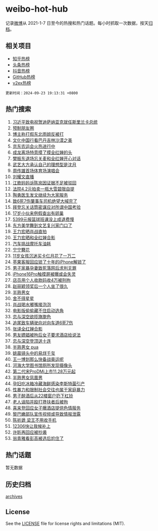 # weibo-hot-hub

记录[微博](https://www.weibo.com)从 2021-1-7 日至今的热搜和热门话题。每小时抓取一次数据，按天[归档](archives)。

## 相关项目

- [知乎热榜](https://github.com/lonnyzhang423/zhihu-hot-hub)
- [头条热榜](https://github.com/lonnyzhang423/toutiao-hot-hub)
- [抖音热榜](https://github.com/lonnyzhang423/douyin-hot-hub)
- [GitHub热榜](https://github.com/lonnyzhang423/github-hot-hub)
- [v2ex热榜](https://github.com/lonnyzhang423/v2ex-hot-hub)


`更新时间：2024-09-23 19:13:31 +0800`

## 热门搜索

1. [习近平致电祝贺迪萨纳亚克就任斯里兰卡总统](https://m.weibo.cn/search?containerid=100103type%3D1%26t%3D10%26q%3D%23%E4%B9%A0%E8%BF%91%E5%B9%B3%E8%87%B4%E7%94%B5%E7%A5%9D%E8%B4%BA%E8%BF%AA%E8%90%A8%E7%BA%B3%E4%BA%9A%E5%85%8B%E5%B0%B1%E4%BB%BB%E6%96%AF%E9%87%8C%E5%85%B0%E5%8D%A1%E6%80%BB%E7%BB%9F%23&stream_entry_id=51&isnewpage=1&extparam=seat%3D1%26cate%3D10103%26stream_entry_id%3D51%26filter_type%3Drealtimehot%26pos%3D0%26dgr%3D0%26q%3D%2523%25E4%25B9%25A0%25E8%25BF%2591%25E5%25B9%25B3%25E8%2587%25B4%25E7%2594%25B5%25E7%25A5%259D%25E8%25B4%25BA%25E8%25BF%25AA%25E8%2590%25A8%25E7%25BA%25B3%25E4%25BA%259A%25E5%2585%258B%25E5%25B0%25B1%25E4%25BB%25BB%25E6%2596%25AF%25E9%2587%258C%25E5%2585%25B0%25E5%258D%25A1%25E6%2580%25BB%25E7%25BB%259F%2523%26c_type%3D51%26display_time%3D1727090010%26pre_seqid%3D17270900106370123491511)
1. [预制朋友圈](https://m.weibo.cn/search?containerid=100103type%3D1%26t%3D10%26q%3D%E9%A2%84%E5%88%B6%E6%9C%8B%E5%8F%8B%E5%9C%88&stream_entry_id=31&isnewpage=1&extparam=seat%3D1%26cate%3D5001%26flag%3D1%26pos%3D0%26dgr%3D0%26realpos%3D1%26q%3D%25E9%25A2%2584%25E5%2588%25B6%25E6%259C%258B%25E5%258F%258B%25E5%259C%2588%26filter_type%3Drealtimehot%26band_rank%3D1%26c_type%3D31%26stream_entry_id%3D31%26lcate%3D5001%26display_time%3D1727090010%26pre_seqid%3D17270900106370123491511)
1. [博主称打假东北雨姐反被打](https://m.weibo.cn/search?containerid=100103type%3D1%26t%3D10%26q%3D%23%E5%8D%9A%E4%B8%BB%E7%A7%B0%E6%89%93%E5%81%87%E4%B8%9C%E5%8C%97%E9%9B%A8%E5%A7%90%E5%8F%8D%E8%A2%AB%E6%89%93%23&stream_entry_id=31&isnewpage=1&extparam=seat%3D1%26cate%3D5001%26flag%3D1%26pos%3D1%26dgr%3D0%26realpos%3D2%26q%3D%2523%25E5%258D%259A%25E4%25B8%25BB%25E7%25A7%25B0%25E6%2589%2593%25E5%2581%2587%25E4%25B8%259C%25E5%258C%2597%25E9%259B%25A8%25E5%25A7%2590%25E5%258F%258D%25E8%25A2%25AB%25E6%2589%2593%2523%26filter_type%3Drealtimehot%26band_rank%3D2%26c_type%3D31%26stream_entry_id%3D31%26lcate%3D5001%26display_time%3D1727090010%26pre_seqid%3D17270900106370123491511)
1. [文化中国行看巴丹吉林沙漠之美](https://m.weibo.cn/search?containerid=100103type%3D1%26t%3D10%26q%3D%23%E6%96%87%E5%8C%96%E4%B8%AD%E5%9B%BD%E8%A1%8C%E7%9C%8B%E5%B7%B4%E4%B8%B9%E5%90%89%E6%9E%97%E6%B2%99%E6%BC%A0%E4%B9%8B%E7%BE%8E%23&stream_entry_id=31&isnewpage=1&extparam=seat%3D1%26cate%3D5001%26flag%3D0%26pos%3D2%26dgr%3D0%26realpos%3D3%26q%3D%2523%25E6%2596%2587%25E5%258C%2596%25E4%25B8%25AD%25E5%259B%25BD%25E8%25A1%258C%25E7%259C%258B%25E5%25B7%25B4%25E4%25B8%25B9%25E5%2590%2589%25E6%259E%2597%25E6%25B2%2599%25E6%25BC%25A0%25E4%25B9%258B%25E7%25BE%258E%2523%26filter_type%3Drealtimehot%26band_rank%3D3%26c_type%3D31%26stream_entry_id%3D31%26lcate%3D5001%26display_time%3D1727090010%26pre_seqid%3D17270900106370123491511)
1. [京东农运会火热进行中](https://m.weibo.cn/search?containerid=100103type%3D1%26t%3D10%26q%3D%23%E4%BA%AC%E4%B8%9C%E5%86%9C%E8%BF%90%E4%BC%9A%E7%81%AB%E7%83%AD%E8%BF%9B%E8%A1%8C%E4%B8%AD%23&stream_entry_id=31&isnewpage=1&extparam=seat%3D1%26cate%3D5001%26pos%3D3%26dgr%3D0%26adid%3D256223%26lcate%3D5001%26q%3D%2523%25E4%25BA%25AC%25E4%25B8%259C%25E5%2586%259C%25E8%25BF%2590%25E4%25BC%259A%25E7%2581%25AB%25E7%2583%25AD%25E8%25BF%259B%25E8%25A1%258C%25E4%25B8%25AD%2523%26topic_ad%3D1%26filter_type%3Drealtimehot%26band_rank%3D4%26c_type%3D31%26stream_entry_id%3D31%26is_ad_pos%3D1%26display_time%3D1727090010%26pre_seqid%3D17270900106370123491511)
1. [成龙离场特意摸了摸全红婵的头](https://m.weibo.cn/search?containerid=100103type%3D1%26t%3D10%26q%3D%23%E6%88%90%E9%BE%99%E7%A6%BB%E5%9C%BA%E7%89%B9%E6%84%8F%E6%91%B8%E4%BA%86%E6%91%B8%E5%85%A8%E7%BA%A2%E5%A9%B5%E7%9A%84%E5%A4%B4%23&stream_entry_id=31&isnewpage=1&extparam=seat%3D1%26cate%3D5001%26flag%3D1%26pos%3D4%26dgr%3D0%26realpos%3D4%26q%3D%2523%25E6%2588%2590%25E9%25BE%2599%25E7%25A6%25BB%25E5%259C%25BA%25E7%2589%25B9%25E6%2584%258F%25E6%2591%25B8%25E4%25BA%2586%25E6%2591%25B8%25E5%2585%25A8%25E7%25BA%25A2%25E5%25A9%25B5%25E7%259A%2584%25E5%25A4%25B4%2523%26filter_type%3Drealtimehot%26band_rank%3D4%26c_type%3D31%26stream_entry_id%3D31%26lcate%3D5001%26display_time%3D1727090010%26pre_seqid%3D17270900106370123491511)
1. [樊振东退场忘关麦和全红婵开心对话](https://m.weibo.cn/search?containerid=100103type%3D1%26t%3D10%26q%3D%23%E6%A8%8A%E6%8C%AF%E4%B8%9C%E9%80%80%E5%9C%BA%E5%BF%98%E5%85%B3%E9%BA%A6%E5%92%8C%E5%85%A8%E7%BA%A2%E5%A9%B5%E5%BC%80%E5%BF%83%E5%AF%B9%E8%AF%9D%23&stream_entry_id=31&isnewpage=1&extparam=seat%3D1%26cate%3D5001%26flag%3D2%26pos%3D5%26dgr%3D0%26realpos%3D5%26q%3D%2523%25E6%25A8%258A%25E6%258C%25AF%25E4%25B8%259C%25E9%2580%2580%25E5%259C%25BA%25E5%25BF%2598%25E5%2585%25B3%25E9%25BA%25A6%25E5%2592%258C%25E5%2585%25A8%25E7%25BA%25A2%25E5%25A9%25B5%25E5%25BC%2580%25E5%25BF%2583%25E5%25AF%25B9%25E8%25AF%259D%2523%26filter_type%3Drealtimehot%26band_rank%3D5%26c_type%3D31%26stream_entry_id%3D31%26lcate%3D5001%26display_time%3D1727090010%26pre_seqid%3D17270900106370123491511)
1. [武艺大方承认自己的理想型是沈月](https://m.weibo.cn/search?containerid=100103type%3D1%26t%3D10%26q%3D%E6%AD%A6%E8%89%BA%E5%A4%A7%E6%96%B9%E6%89%BF%E8%AE%A4%E8%87%AA%E5%B7%B1%E7%9A%84%E7%90%86%E6%83%B3%E5%9E%8B%E6%98%AF%E6%B2%88%E6%9C%88&stream_entry_id=31&isnewpage=1&extparam=seat%3D1%26cate%3D5001%26flag%3D2%26pos%3D6%26dgr%3D0%26realpos%3D6%26q%3D%25E6%25AD%25A6%25E8%2589%25BA%25E5%25A4%25A7%25E6%2596%25B9%25E6%2589%25BF%25E8%25AE%25A4%25E8%2587%25AA%25E5%25B7%25B1%25E7%259A%2584%25E7%2590%2586%25E6%2583%25B3%25E5%259E%258B%25E6%2598%25AF%25E6%25B2%2588%25E6%259C%2588%26filter_type%3Drealtimehot%26band_rank%3D6%26c_type%3D31%26stream_entry_id%3D31%26lcate%3D5001%26display_time%3D1727090010%26pre_seqid%3D17270900106370123491511)
1. [周传雄首场体育场演唱会](https://m.weibo.cn/search?containerid=100103type%3D1%26t%3D10%26q%3D%23%E5%91%A8%E4%BC%A0%E9%9B%84%E9%A6%96%E5%9C%BA%E4%BD%93%E8%82%B2%E5%9C%BA%E6%BC%94%E5%94%B1%E4%BC%9A%23&stream_entry_id=31&isnewpage=1&extparam=seat%3D1%26cate%3D5001%26pos%3D7%26dgr%3D0%26adid%3D256226%26lcate%3D5001%26q%3D%2523%25E5%2591%25A8%25E4%25BC%25A0%25E9%259B%2584%25E9%25A6%2596%25E5%259C%25BA%25E4%25BD%2593%25E8%2582%25B2%25E5%259C%25BA%25E6%25BC%2594%25E5%2594%25B1%25E4%25BC%259A%2523%26filter_type%3Drealtimehot%26band_rank%3D7%26c_type%3D31%26stream_entry_id%3D31%26is_ad_pos%3D1%26display_time%3D1727090010%26pre_seqid%3D17270900106370123491511)
1. [刘耀文直播](https://m.weibo.cn/search?containerid=100103type%3D1%26t%3D10%26q%3D%E5%88%98%E8%80%80%E6%96%87%E7%9B%B4%E6%92%AD&stream_entry_id=31&isnewpage=1&extparam=seat%3D1%26cate%3D5001%26flag%3D1%26pos%3D8%26dgr%3D0%26realpos%3D7%26q%3D%25E5%2588%2598%25E8%2580%2580%25E6%2596%2587%25E7%259B%25B4%25E6%2592%25AD%26filter_type%3Drealtimehot%26band_rank%3D7%26c_type%3D31%26stream_entry_id%3D31%26lcate%3D5001%26display_time%3D1727090010%26pre_seqid%3D17270900106370123491511)
1. [江歌妈妈诉陈岚因证据不足被驳回](https://m.weibo.cn/search?containerid=100103type%3D1%26t%3D10%26q%3D%E6%B1%9F%E6%AD%8C%E5%A6%88%E5%A6%88%E8%AF%89%E9%99%88%E5%B2%9A%E5%9B%A0%E8%AF%81%E6%8D%AE%E4%B8%8D%E8%B6%B3%E8%A2%AB%E9%A9%B3%E5%9B%9E&stream_entry_id=31&isnewpage=1&extparam=seat%3D1%26cate%3D5001%26flag%3D0%26pos%3D9%26dgr%3D0%26realpos%3D8%26q%3D%25E6%25B1%259F%25E6%25AD%258C%25E5%25A6%2588%25E5%25A6%2588%25E8%25AF%2589%25E9%2599%2588%25E5%25B2%259A%25E5%259B%25A0%25E8%25AF%2581%25E6%258D%25AE%25E4%25B8%258D%25E8%25B6%25B3%25E8%25A2%25AB%25E9%25A9%25B3%25E5%259B%259E%26filter_type%3Drealtimehot%26band_rank%3D8%26c_type%3D31%26stream_entry_id%3D31%26lcate%3D5001%26display_time%3D1727090010%26pre_seqid%3D17270900106370123491511)
1. [法院4.2元拍卖一瓶大雪碧限自提](https://m.weibo.cn/search?containerid=100103type%3D1%26t%3D10%26q%3D%23%E6%B3%95%E9%99%A24.2%E5%85%83%E6%8B%8D%E5%8D%96%E4%B8%80%E7%93%B6%E5%A4%A7%E9%9B%AA%E7%A2%A7%E9%99%90%E8%87%AA%E6%8F%90%23&stream_entry_id=31&isnewpage=1&extparam=seat%3D1%26cate%3D5001%26flag%3D0%26pos%3D10%26dgr%3D0%26realpos%3D9%26q%3D%2523%25E6%25B3%2595%25E9%2599%25A24.2%25E5%2585%2583%25E6%258B%258D%25E5%258D%2596%25E4%25B8%2580%25E7%2593%25B6%25E5%25A4%25A7%25E9%259B%25AA%25E7%25A2%25A7%25E9%2599%2590%25E8%2587%25AA%25E6%258F%2590%2523%26filter_type%3Drealtimehot%26band_rank%3D9%26c_type%3D31%26stream_entry_id%3D31%26lcate%3D5001%26display_time%3D1727090010%26pre_seqid%3D17270900106370123491511)
1. [陶勇医生发文继续为大家服务](https://m.weibo.cn/search?containerid=100103type%3D1%26t%3D10%26q%3D%23%E9%99%B6%E5%8B%87%E5%8C%BB%E7%94%9F%E5%8F%91%E6%96%87%E7%BB%A7%E7%BB%AD%E4%B8%BA%E5%A4%A7%E5%AE%B6%E6%9C%8D%E5%8A%A1%23&stream_entry_id=31&isnewpage=1&extparam=seat%3D1%26cate%3D5001%26flag%3D32768%26pos%3D11%26dgr%3D0%26realpos%3D10%26q%3D%2523%25E9%2599%25B6%25E5%258B%2587%25E5%258C%25BB%25E7%2594%259F%25E5%258F%2591%25E6%2596%2587%25E7%25BB%25A7%25E7%25BB%25AD%25E4%25B8%25BA%25E5%25A4%25A7%25E5%25AE%25B6%25E6%259C%258D%25E5%258A%25A1%2523%26filter_type%3Drealtimehot%26band_rank%3D10%26c_type%3D31%26stream_entry_id%3D31%26lcate%3D5001%26display_time%3D1727090010%26pre_seqid%3D17270900106370123491511)
1. [致6死7伤肇事车司机绝望大喊完了](https://m.weibo.cn/search?containerid=100103type%3D1%26t%3D10%26q%3D%23%E8%87%B46%E6%AD%BB7%E4%BC%A4%E8%82%87%E4%BA%8B%E8%BD%A6%E5%8F%B8%E6%9C%BA%E7%BB%9D%E6%9C%9B%E5%A4%A7%E5%96%8A%E5%AE%8C%E4%BA%86%23&stream_entry_id=31&isnewpage=1&extparam=seat%3D1%26cate%3D5001%26flag%3D2%26pos%3D12%26dgr%3D0%26realpos%3D11%26q%3D%2523%25E8%2587%25B46%25E6%25AD%25BB7%25E4%25BC%25A4%25E8%2582%2587%25E4%25BA%258B%25E8%25BD%25A6%25E5%258F%25B8%25E6%259C%25BA%25E7%25BB%259D%25E6%259C%259B%25E5%25A4%25A7%25E5%2596%258A%25E5%25AE%258C%25E4%25BA%2586%2523%26filter_type%3Drealtimehot%26band_rank%3D11%26c_type%3D31%26stream_entry_id%3D31%26lcate%3D5001%26display_time%3D1727090010%26pre_seqid%3D17270900106370123491511)
1. [拜登忘关话筒密谋应对所谓中国考验](https://m.weibo.cn/search?containerid=100103type%3D1%26t%3D10%26q%3D%23%E6%8B%9C%E7%99%BB%E5%BF%98%E5%85%B3%E8%AF%9D%E7%AD%92%E5%AF%86%E8%B0%8B%E5%BA%94%E5%AF%B9%E6%89%80%E8%B0%93%E4%B8%AD%E5%9B%BD%E8%80%83%E9%AA%8C%23&stream_entry_id=31&isnewpage=1&extparam=seat%3D1%26cate%3D5001%26flag%3D1%26pos%3D13%26dgr%3D0%26realpos%3D12%26q%3D%2523%25E6%258B%259C%25E7%2599%25BB%25E5%25BF%2598%25E5%2585%25B3%25E8%25AF%259D%25E7%25AD%2592%25E5%25AF%2586%25E8%25B0%258B%25E5%25BA%2594%25E5%25AF%25B9%25E6%2589%2580%25E8%25B0%2593%25E4%25B8%25AD%25E5%259B%25BD%25E8%2580%2583%25E9%25AA%258C%2523%26filter_type%3Drealtimehot%26band_rank%3D12%26c_type%3D31%26stream_entry_id%3D31%26lcate%3D5001%26display_time%3D1727090010%26pre_seqid%3D17270900106370123491511)
1. [17岁小伙来例假查出有卵巢](https://m.weibo.cn/search?containerid=100103type%3D1%26t%3D10%26q%3D%2317%E5%B2%81%E5%B0%8F%E4%BC%99%E6%9D%A5%E4%BE%8B%E5%81%87%E6%9F%A5%E5%87%BA%E6%9C%89%E5%8D%B5%E5%B7%A2%23&stream_entry_id=31&isnewpage=1&extparam=seat%3D1%26cate%3D5001%26flag%3D0%26pos%3D14%26dgr%3D0%26realpos%3D13%26q%3D%252317%25E5%25B2%2581%25E5%25B0%258F%25E4%25BC%2599%25E6%259D%25A5%25E4%25BE%258B%25E5%2581%2587%25E6%259F%25A5%25E5%2587%25BA%25E6%259C%2589%25E5%258D%25B5%25E5%25B7%25A2%2523%26filter_type%3Drealtimehot%26band_rank%3D13%26c_type%3D31%26stream_entry_id%3D31%26lcate%3D5001%26display_time%3D1727090010%26pre_seqid%3D17270900106370123491511)
1. [5399元报篮球班课没上成退费慢](https://m.weibo.cn/search?containerid=100103type%3D1%26t%3D10%26q%3D%235399%E5%85%83%E6%8A%A5%E7%AF%AE%E7%90%83%E7%8F%AD%E8%AF%BE%E6%B2%A1%E4%B8%8A%E6%88%90%E9%80%80%E8%B4%B9%E6%85%A2%23&stream_entry_id=31&isnewpage=1&extparam=seat%3D1%26cate%3D5001%26flag%3D1%26pos%3D15%26dgr%3D0%26realpos%3D14%26q%3D%25235399%25E5%2585%2583%25E6%258A%25A5%25E7%25AF%25AE%25E7%2590%2583%25E7%258F%25AD%25E8%25AF%25BE%25E6%25B2%25A1%25E4%25B8%258A%25E6%2588%2590%25E9%2580%2580%25E8%25B4%25B9%25E6%2585%25A2%2523%26filter_type%3Drealtimehot%26band_rank%3D14%26c_type%3D31%26stream_entry_id%3D31%26lcate%3D5001%26display_time%3D1727090010%26pre_seqid%3D17270900106370123491511)
1. [东方美学舞到文艺复兴家门口了](https://m.weibo.cn/search?containerid=100103type%3D1%26t%3D10%26q%3D%23%E4%B8%9C%E6%96%B9%E7%BE%8E%E5%AD%A6%E8%88%9E%E5%88%B0%E6%96%87%E8%89%BA%E5%A4%8D%E5%85%B4%E5%AE%B6%E9%97%A8%E5%8F%A3%E4%BA%86%23&stream_entry_id=31&isnewpage=1&extparam=seat%3D1%26cate%3D5001%26flag%3D0%26pos%3D16%26dgr%3D0%26adid%3D256297%26filter_type%3Drealtimehot%26q%3D%2523%25E4%25B8%259C%25E6%2596%25B9%25E7%25BE%258E%25E5%25AD%25A6%25E8%2588%259E%25E5%2588%25B0%25E6%2596%2587%25E8%2589%25BA%25E5%25A4%258D%25E5%2585%25B4%25E5%25AE%25B6%25E9%2597%25A8%25E5%258F%25A3%25E4%25BA%2586%2523%26realpos%3D15%26band_rank%3D15%26c_type%3D31%26stream_entry_id%3D31%26lcate%3D5001%26display_time%3D1727090010%26pre_seqid%3D17270900106370123491511)
1. [王力宏晒肖战直拍](https://m.weibo.cn/search?containerid=100103type%3D1%26t%3D10%26q%3D%E7%8E%8B%E5%8A%9B%E5%AE%8F%E6%99%92%E8%82%96%E6%88%98%E7%9B%B4%E6%8B%8D&stream_entry_id=31&isnewpage=1&extparam=seat%3D1%26cate%3D5001%26flag%3D0%26pos%3D17%26dgr%3D0%26realpos%3D16%26q%3D%25E7%258E%258B%25E5%258A%259B%25E5%25AE%258F%25E6%2599%2592%25E8%2582%2596%25E6%2588%2598%25E7%259B%25B4%25E6%258B%258D%26filter_type%3Drealtimehot%26band_rank%3D16%26c_type%3D31%26stream_entry_id%3D31%26lcate%3D5001%26display_time%3D1727090010%26pre_seqid%3D17270900106370123491511)
1. [王力宏晒和全红婵合影](https://m.weibo.cn/search?containerid=100103type%3D1%26t%3D10%26q%3D%23%E7%8E%8B%E5%8A%9B%E5%AE%8F%E6%99%92%E5%92%8C%E5%85%A8%E7%BA%A2%E5%A9%B5%E5%90%88%E5%BD%B1%23&stream_entry_id=31&isnewpage=1&extparam=seat%3D1%26cate%3D5001%26flag%3D0%26pos%3D18%26dgr%3D0%26realpos%3D17%26q%3D%2523%25E7%258E%258B%25E5%258A%259B%25E5%25AE%258F%25E6%2599%2592%25E5%2592%258C%25E5%2585%25A8%25E7%25BA%25A2%25E5%25A9%25B5%25E5%2590%2588%25E5%25BD%25B1%2523%26filter_type%3Drealtimehot%26band_rank%3D17%26c_type%3D31%26stream_entry_id%3D31%26lcate%3D5001%26display_time%3D1727090010%26pre_seqid%3D17270900106370123491511)
1. [汽车挑战摩托车油耗](https://m.weibo.cn/search?containerid=100103type%3D1%26t%3D10%26q%3D%23%E6%B1%BD%E8%BD%A6%E6%8C%91%E6%88%98%E6%91%A9%E6%89%98%E8%BD%A6%E6%B2%B9%E8%80%97%23&stream_entry_id=31&isnewpage=1&extparam=seat%3D1%26cate%3D5001%26flag%3D0%26pos%3D19%26dgr%3D0%26adid%3D256346%26filter_type%3Drealtimehot%26q%3D%2523%25E6%25B1%25BD%25E8%25BD%25A6%25E6%258C%2591%25E6%2588%2598%25E6%2591%25A9%25E6%2589%2598%25E8%25BD%25A6%25E6%25B2%25B9%25E8%2580%2597%2523%26realpos%3D18%26band_rank%3D18%26c_type%3D31%26stream_entry_id%3D31%26lcate%3D5001%26display_time%3D1727090010%26pre_seqid%3D17270900106370123491511)
1. [宁宁簪花](https://m.weibo.cn/search?containerid=100103type%3D1%26t%3D10%26q%3D%E5%AE%81%E5%AE%81%E7%B0%AA%E8%8A%B1&stream_entry_id=31&isnewpage=1&extparam=seat%3D1%26cate%3D5001%26flag%3D0%26pos%3D20%26dgr%3D0%26realpos%3D19%26q%3D%25E5%25AE%2581%25E5%25AE%2581%25E7%25B0%25AA%25E8%258A%25B1%26filter_type%3Drealtimehot%26band_rank%3D19%26c_type%3D31%26stream_entry_id%3D31%26lcate%3D5001%26display_time%3D1727090010%26pre_seqid%3D17270900106370123491511)
1. [11岁女孩沉迷买卡仨月花了一万二](https://m.weibo.cn/search?containerid=100103type%3D1%26t%3D10%26q%3D%2311%E5%B2%81%E5%A5%B3%E5%AD%A9%E6%B2%89%E8%BF%B7%E4%B9%B0%E5%8D%A1%E4%BB%A8%E6%9C%88%E8%8A%B1%E4%BA%86%E4%B8%80%E4%B8%87%E4%BA%8C%23&stream_entry_id=31&isnewpage=1&extparam=seat%3D1%26cate%3D5001%26flag%3D1%26pos%3D21%26dgr%3D0%26realpos%3D20%26q%3D%252311%25E5%25B2%2581%25E5%25A5%25B3%25E5%25AD%25A9%25E6%25B2%2589%25E8%25BF%25B7%25E4%25B9%25B0%25E5%258D%25A1%25E4%25BB%25A8%25E6%259C%2588%25E8%258A%25B1%25E4%25BA%2586%25E4%25B8%2580%25E4%25B8%2587%25E4%25BA%258C%2523%26filter_type%3Drealtimehot%26band_rank%3D20%26c_type%3D31%26stream_entry_id%3D31%26lcate%3D5001%26display_time%3D1727090010%26pre_seqid%3D17270900106370123491511)
1. [苹果客服回应锁了十年的iPhone解锁了](https://m.weibo.cn/search?containerid=100103type%3D1%26t%3D10%26q%3D%23%E8%8B%B9%E6%9E%9C%E5%AE%A2%E6%9C%8D%E5%9B%9E%E5%BA%94%E9%94%81%E4%BA%86%E5%8D%81%E5%B9%B4%E7%9A%84iPhone%E8%A7%A3%E9%94%81%E4%BA%86%23&stream_entry_id=31&isnewpage=1&extparam=seat%3D1%26cate%3D5001%26flag%3D0%26pos%3D22%26dgr%3D0%26realpos%3D21%26q%3D%2523%25E8%258B%25B9%25E6%259E%259C%25E5%25AE%25A2%25E6%259C%258D%25E5%259B%259E%25E5%25BA%2594%25E9%2594%2581%25E4%25BA%2586%25E5%258D%2581%25E5%25B9%25B4%25E7%259A%2584iPhone%25E8%25A7%25A3%25E9%2594%2581%25E4%25BA%2586%2523%26filter_type%3Drealtimehot%26band_rank%3D21%26c_type%3D31%26stream_entry_id%3D31%26lcate%3D5001%26display_time%3D1727090010%26pre_seqid%3D17270900106370123491511)
1. [男子家暴孕妻致死落网后求判无罪](https://m.weibo.cn/search?containerid=100103type%3D1%26t%3D10%26q%3D%23%E7%94%B7%E5%AD%90%E5%AE%B6%E6%9A%B4%E5%AD%95%E5%A6%BB%E8%87%B4%E6%AD%BB%E8%90%BD%E7%BD%91%E5%90%8E%E6%B1%82%E5%88%A4%E6%97%A0%E7%BD%AA%23&stream_entry_id=31&isnewpage=1&extparam=seat%3D1%26cate%3D5001%26flag%3D0%26pos%3D23%26dgr%3D0%26realpos%3D22%26q%3D%2523%25E7%2594%25B7%25E5%25AD%2590%25E5%25AE%25B6%25E6%259A%25B4%25E5%25AD%2595%25E5%25A6%25BB%25E8%2587%25B4%25E6%25AD%25BB%25E8%2590%25BD%25E7%25BD%2591%25E5%2590%258E%25E6%25B1%2582%25E5%2588%25A4%25E6%2597%25A0%25E7%25BD%25AA%2523%26filter_type%3Drealtimehot%26band_rank%3D22%26c_type%3D31%26stream_entry_id%3D31%26lcate%3D5001%26display_time%3D1727090010%26pre_seqid%3D17270900106370123491511)
1. [iPhone16Pro触摸屏被曝或会失灵](https://m.weibo.cn/search?containerid=100103type%3D1%26t%3D10%26q%3D%23iPhone16Pro%E8%A7%A6%E6%91%B8%E5%B1%8F%E8%A2%AB%E6%9B%9D%E6%88%96%E4%BC%9A%E5%A4%B1%E7%81%B5%23&stream_entry_id=31&isnewpage=1&extparam=seat%3D1%26cate%3D5001%26flag%3D0%26pos%3D24%26dgr%3D0%26realpos%3D23%26q%3D%2523iPhone16Pro%25E8%25A7%25A6%25E6%2591%25B8%25E5%25B1%258F%25E8%25A2%25AB%25E6%259B%259D%25E6%2588%2596%25E4%25BC%259A%25E5%25A4%25B1%25E7%2581%25B5%2523%26filter_type%3Drealtimehot%26band_rank%3D23%26c_type%3D31%26stream_entry_id%3D31%26lcate%3D5001%26display_time%3D1727090010%26pre_seqid%3D17270900106370123491511)
1. [店员用个人收款码收4万被刑拘](https://m.weibo.cn/search?containerid=100103type%3D1%26t%3D10%26q%3D%23%E5%BA%97%E5%91%98%E7%94%A8%E4%B8%AA%E4%BA%BA%E6%94%B6%E6%AC%BE%E7%A0%81%E6%94%B64%E4%B8%87%E8%A2%AB%E5%88%91%E6%8B%98%23&stream_entry_id=31&isnewpage=1&extparam=seat%3D1%26cate%3D5001%26flag%3D0%26pos%3D25%26dgr%3D0%26realpos%3D24%26q%3D%2523%25E5%25BA%2597%25E5%2591%2598%25E7%2594%25A8%25E4%25B8%25AA%25E4%25BA%25BA%25E6%2594%25B6%25E6%25AC%25BE%25E7%25A0%2581%25E6%2594%25B64%25E4%25B8%2587%25E8%25A2%25AB%25E5%2588%2591%25E6%258B%2598%2523%26filter_type%3Drealtimehot%26band_rank%3D24%26c_type%3D31%26stream_entry_id%3D31%26lcate%3D5001%26display_time%3D1727090010%26pre_seqid%3D17270900106370123491511)
1. [赵丽颖领奖后一个人坐了很久](https://m.weibo.cn/search?containerid=100103type%3D1%26t%3D10%26q%3D%23%E8%B5%B5%E4%B8%BD%E9%A2%96%E9%A2%86%E5%A5%96%E5%90%8E%E4%B8%80%E4%B8%AA%E4%BA%BA%E5%9D%90%E4%BA%86%E5%BE%88%E4%B9%85%23&stream_entry_id=31&isnewpage=1&extparam=seat%3D1%26cate%3D5001%26flag%3D0%26pos%3D26%26dgr%3D0%26realpos%3D25%26q%3D%2523%25E8%25B5%25B5%25E4%25B8%25BD%25E9%25A2%2596%25E9%25A2%2586%25E5%25A5%2596%25E5%2590%258E%25E4%25B8%2580%25E4%25B8%25AA%25E4%25BA%25BA%25E5%259D%2590%25E4%25BA%2586%25E5%25BE%2588%25E4%25B9%2585%2523%26filter_type%3Drealtimehot%26band_rank%3D25%26c_type%3D31%26stream_entry_id%3D31%26lcate%3D5001%26display_time%3D1727090010%26pre_seqid%3D17270900106370123491511)
1. [半熟男女](https://m.weibo.cn/search?containerid=100103type%3D1%26t%3D10%26q%3D%E5%8D%8A%E7%86%9F%E7%94%B7%E5%A5%B3&stream_entry_id=31&isnewpage=1&extparam=seat%3D1%26cate%3D5001%26flag%3D1%26pos%3D27%26dgr%3D0%26realpos%3D26%26q%3D%25E5%258D%258A%25E7%2586%259F%25E7%2594%25B7%25E5%25A5%25B3%26filter_type%3Drealtimehot%26band_rank%3D26%26c_type%3D31%26stream_entry_id%3D31%26lcate%3D5001%26display_time%3D1727090010%26pre_seqid%3D17270900106370123491511)
1. [舍不得星星](https://m.weibo.cn/search?containerid=100103type%3D1%26t%3D10%26q%3D%E8%88%8D%E4%B8%8D%E5%BE%97%E6%98%9F%E6%98%9F&stream_entry_id=31&isnewpage=1&extparam=seat%3D1%26cate%3D5001%26flag%3D1%26pos%3D28%26dgr%3D0%26realpos%3D27%26q%3D%25E8%2588%258D%25E4%25B8%258D%25E5%25BE%2597%25E6%2598%259F%25E6%2598%259F%26filter_type%3Drealtimehot%26band_rank%3D27%26c_type%3D31%26stream_entry_id%3D31%26lcate%3D5001%26display_time%3D1727090010%26pre_seqid%3D17270900106370123491511)
1. [肖战喝水嘟嘴接泡泡](https://m.weibo.cn/search?containerid=100103type%3D1%26t%3D10%26q%3D%23%E8%82%96%E6%88%98%E5%96%9D%E6%B0%B4%E5%98%9F%E5%98%B4%E6%8E%A5%E6%B3%A1%E6%B3%A1%23&stream_entry_id=31&isnewpage=1&extparam=seat%3D1%26cate%3D5001%26flag%3D1%26pos%3D29%26dgr%3D0%26realpos%3D28%26q%3D%2523%25E8%2582%2596%25E6%2588%2598%25E5%2596%259D%25E6%25B0%25B4%25E5%2598%259F%25E5%2598%25B4%25E6%258E%25A5%25E6%25B3%25A1%25E6%25B3%25A1%2523%26filter_type%3Drealtimehot%26band_rank%3D28%26c_type%3D31%26stream_entry_id%3D31%26lcate%3D5001%26display_time%3D1727090010%26pre_seqid%3D17270900106370123491511)
1. [电影版偷偷藏不住启动选角](https://m.weibo.cn/search?containerid=100103type%3D1%26t%3D10%26q%3D%E7%94%B5%E5%BD%B1%E7%89%88%E5%81%B7%E5%81%B7%E8%97%8F%E4%B8%8D%E4%BD%8F%E5%90%AF%E5%8A%A8%E9%80%89%E8%A7%92&stream_entry_id=31&isnewpage=1&extparam=seat%3D1%26cate%3D5001%26flag%3D1%26pos%3D30%26dgr%3D0%26realpos%3D29%26q%3D%25E7%2594%25B5%25E5%25BD%25B1%25E7%2589%2588%25E5%2581%25B7%25E5%2581%25B7%25E8%2597%258F%25E4%25B8%258D%25E4%25BD%258F%25E5%2590%25AF%25E5%258A%25A8%25E9%2580%2589%25E8%25A7%2592%26filter_type%3Drealtimehot%26band_rank%3D29%26c_type%3D31%26stream_entry_id%3D31%26lcate%3D5001%26display_time%3D1727090010%26pre_seqid%3D17270900106370123491511)
1. [恋与深空欲揽旖旎色](https://m.weibo.cn/search?containerid=100103type%3D1%26t%3D10%26q%3D%23%E6%81%8B%E4%B8%8E%E6%B7%B1%E7%A9%BA%E6%AC%B2%E6%8F%BD%E6%97%96%E6%97%8E%E8%89%B2%23&stream_entry_id=31&isnewpage=1&extparam=seat%3D1%26cate%3D5001%26flag%3D1%26pos%3D31%26dgr%3D0%26realpos%3D30%26q%3D%2523%25E6%2581%258B%25E4%25B8%258E%25E6%25B7%25B1%25E7%25A9%25BA%25E6%25AC%25B2%25E6%258F%25BD%25E6%2597%2596%25E6%2597%258E%25E8%2589%25B2%2523%26filter_type%3Drealtimehot%26band_rank%3D30%26c_type%3D31%26stream_entry_id%3D31%26lcate%3D5001%26display_time%3D1727090010%26pre_seqid%3D17270900106370123491511)
1. [追尾致车辆驶向对向车道6死7伤](https://m.weibo.cn/search?containerid=100103type%3D1%26t%3D10%26q%3D%23%E8%BF%BD%E5%B0%BE%E8%87%B4%E8%BD%A6%E8%BE%86%E9%A9%B6%E5%90%91%E5%AF%B9%E5%90%91%E8%BD%A6%E9%81%936%E6%AD%BB7%E4%BC%A4%23&stream_entry_id=31&isnewpage=1&extparam=seat%3D1%26cate%3D5001%26flag%3D0%26pos%3D32%26dgr%3D0%26realpos%3D31%26q%3D%2523%25E8%25BF%25BD%25E5%25B0%25BE%25E8%2587%25B4%25E8%25BD%25A6%25E8%25BE%2586%25E9%25A9%25B6%25E5%2590%2591%25E5%25AF%25B9%25E5%2590%2591%25E8%25BD%25A6%25E9%2581%25936%25E6%25AD%25BB7%25E4%25BC%25A4%2523%26filter_type%3Drealtimehot%26band_rank%3D31%26c_type%3D31%26stream_entry_id%3D31%26lcate%3D5001%26display_time%3D1727090010%26pre_seqid%3D17270900106370123491511)
1. [张译全红婵合影](https://m.weibo.cn/search?containerid=100103type%3D1%26t%3D10%26q%3D%23%E5%BC%A0%E8%AF%91%E5%85%A8%E7%BA%A2%E5%A9%B5%E5%90%88%E5%BD%B1%23&stream_entry_id=31&isnewpage=1&extparam=seat%3D1%26cate%3D5001%26flag%3D1%26pos%3D33%26dgr%3D0%26realpos%3D32%26q%3D%2523%25E5%25BC%25A0%25E8%25AF%2591%25E5%2585%25A8%25E7%25BA%25A2%25E5%25A9%25B5%25E5%2590%2588%25E5%25BD%25B1%2523%26filter_type%3Drealtimehot%26band_rank%3D32%26c_type%3D31%26stream_entry_id%3D31%26lcate%3D5001%26display_time%3D1727090010%26pre_seqid%3D17270900106370123491511)
1. [男友嫖娼被拘后女子要求酒店给说法](https://m.weibo.cn/search?containerid=100103type%3D1%26t%3D10%26q%3D%23%E7%94%B7%E5%8F%8B%E5%AB%96%E5%A8%BC%E8%A2%AB%E6%8B%98%E5%90%8E%E5%A5%B3%E5%AD%90%E8%A6%81%E6%B1%82%E9%85%92%E5%BA%97%E7%BB%99%E8%AF%B4%E6%B3%95%23&stream_entry_id=31&isnewpage=1&extparam=seat%3D1%26cate%3D5001%26flag%3D0%26pos%3D34%26dgr%3D0%26realpos%3D33%26q%3D%2523%25E7%2594%25B7%25E5%258F%258B%25E5%25AB%2596%25E5%25A8%25BC%25E8%25A2%25AB%25E6%258B%2598%25E5%2590%258E%25E5%25A5%25B3%25E5%25AD%2590%25E8%25A6%2581%25E6%25B1%2582%25E9%2585%2592%25E5%25BA%2597%25E7%25BB%2599%25E8%25AF%25B4%25E6%25B3%2595%2523%26filter_type%3Drealtimehot%26band_rank%3D33%26c_type%3D31%26stream_entry_id%3D31%26lcate%3D5001%26display_time%3D1727090010%26pre_seqid%3D17270900106370123491511)
1. [恋与深空登顶送十连](https://m.weibo.cn/search?containerid=100103type%3D1%26t%3D10%26q%3D%23%E6%81%8B%E4%B8%8E%E6%B7%B1%E7%A9%BA%E7%99%BB%E9%A1%B6%E9%80%81%E5%8D%81%E8%BF%9E%23&stream_entry_id=31&isnewpage=1&extparam=seat%3D1%26cate%3D5001%26flag%3D1%26pos%3D35%26dgr%3D0%26realpos%3D34%26q%3D%2523%25E6%2581%258B%25E4%25B8%258E%25E6%25B7%25B1%25E7%25A9%25BA%25E7%2599%25BB%25E9%25A1%25B6%25E9%2580%2581%25E5%258D%2581%25E8%25BF%259E%2523%26filter_type%3Drealtimehot%26band_rank%3D34%26c_type%3D31%26stream_entry_id%3D31%26lcate%3D5001%26display_time%3D1727090010%26pre_seqid%3D17270900106370123491511)
1. [半熟男女 pua](https://m.weibo.cn/search?containerid=100103type%3D1%26t%3D10%26q%3D%E5%8D%8A%E7%86%9F%E7%94%B7%E5%A5%B3+pua&stream_entry_id=31&isnewpage=1&extparam=seat%3D1%26cate%3D5001%26flag%3D1%26pos%3D36%26dgr%3D0%26realpos%3D35%26q%3D%25E5%258D%258A%25E7%2586%259F%25E7%2594%25B7%25E5%25A5%25B3%2520pua%26filter_type%3Drealtimehot%26band_rank%3D35%26c_type%3D31%26stream_entry_id%3D31%26lcate%3D5001%26display_time%3D1727090010%26pre_seqid%3D17270900106370123491511)
1. [姚晨镜头中的易烊千玺](https://m.weibo.cn/search?containerid=100103type%3D1%26t%3D10%26q%3D%23%E5%A7%9A%E6%99%A8%E9%95%9C%E5%A4%B4%E4%B8%AD%E7%9A%84%E6%98%93%E7%83%8A%E5%8D%83%E7%8E%BA%23&stream_entry_id=31&isnewpage=1&extparam=seat%3D1%26cate%3D5001%26flag%3D0%26pos%3D37%26dgr%3D0%26realpos%3D36%26q%3D%2523%25E5%25A7%259A%25E6%2599%25A8%25E9%2595%259C%25E5%25A4%25B4%25E4%25B8%25AD%25E7%259A%2584%25E6%2598%2593%25E7%2583%258A%25E5%258D%2583%25E7%258E%25BA%2523%26filter_type%3Drealtimehot%26band_rank%3D36%26c_type%3D31%26stream_entry_id%3D31%26lcate%3D5001%26display_time%3D1727090010%26pre_seqid%3D17270900106370123491511)
1. [王一博划那么快备战奥运呢](https://m.weibo.cn/search?containerid=100103type%3D1%26t%3D10%26q%3D%E7%8E%8B%E4%B8%80%E5%8D%9A%E5%88%92%E9%82%A3%E4%B9%88%E5%BF%AB%E5%A4%87%E6%88%98%E5%A5%A5%E8%BF%90%E5%91%A2&stream_entry_id=31&isnewpage=1&extparam=seat%3D1%26cate%3D5001%26flag%3D1%26pos%3D38%26dgr%3D0%26realpos%3D37%26q%3D%25E7%258E%258B%25E4%25B8%2580%25E5%258D%259A%25E5%2588%2592%25E9%2582%25A3%25E4%25B9%2588%25E5%25BF%25AB%25E5%25A4%2587%25E6%2588%2598%25E5%25A5%25A5%25E8%25BF%2590%25E5%2591%25A2%26filter_type%3Drealtimehot%26band_rank%3D37%26c_type%3D31%26stream_entry_id%3D31%26lcate%3D5001%26display_time%3D1727090010%26pre_seqid%3D17270900106370123491511)
1. [河海大学图书馆厕所发现摄像头](https://m.weibo.cn/search?containerid=100103type%3D1%26t%3D10%26q%3D%23%E6%B2%B3%E6%B5%B7%E5%A4%A7%E5%AD%A6%E5%9B%BE%E4%B9%A6%E9%A6%86%E5%8E%95%E6%89%80%E5%8F%91%E7%8E%B0%E6%91%84%E5%83%8F%E5%A4%B4%23&stream_entry_id=31&isnewpage=1&extparam=seat%3D1%26cate%3D5001%26flag%3D1%26pos%3D39%26dgr%3D0%26realpos%3D38%26q%3D%2523%25E6%25B2%25B3%25E6%25B5%25B7%25E5%25A4%25A7%25E5%25AD%25A6%25E5%259B%25BE%25E4%25B9%25A6%25E9%25A6%2586%25E5%258E%2595%25E6%2589%2580%25E5%258F%2591%25E7%258E%25B0%25E6%2591%2584%25E5%2583%258F%25E5%25A4%25B4%2523%26filter_type%3Drealtimehot%26band_rank%3D38%26c_type%3D31%26stream_entry_id%3D31%26lcate%3D5001%26display_time%3D1727090010%26pre_seqid%3D17270900106370123491511)
1. [第二代宋ProDMi上市11.28万元起](https://m.weibo.cn/search?containerid=100103type%3D1%26t%3D10%26q%3D%23%E7%AC%AC%E4%BA%8C%E4%BB%A3%E5%AE%8BProDMi%E4%B8%8A%E5%B8%8211.28%E4%B8%87%E5%85%83%E8%B5%B7%23&stream_entry_id=31&isnewpage=1&extparam=seat%3D1%26cate%3D5001%26flag%3D0%26pos%3D40%26dgr%3D0%26adid%3D256303%26filter_type%3Drealtimehot%26q%3D%2523%25E7%25AC%25AC%25E4%25BA%258C%25E4%25BB%25A3%25E5%25AE%258BProDMi%25E4%25B8%258A%25E5%25B8%258211.28%25E4%25B8%2587%25E5%2585%2583%25E8%25B5%25B7%2523%26realpos%3D39%26band_rank%3D39%26c_type%3D31%26stream_entry_id%3D31%26lcate%3D5001%26display_time%3D1727090010%26pre_seqid%3D17270900106370123491511)
1. [半熟男女凤凰男](https://m.weibo.cn/search?containerid=100103type%3D1%26t%3D10%26q%3D%E5%8D%8A%E7%86%9F%E7%94%B7%E5%A5%B3%E5%87%A4%E5%87%B0%E7%94%B7&stream_entry_id=31&isnewpage=1&extparam=seat%3D1%26cate%3D5001%26flag%3D1%26pos%3D41%26dgr%3D0%26realpos%3D40%26q%3D%25E5%258D%258A%25E7%2586%259F%25E7%2594%25B7%25E5%25A5%25B3%25E5%2587%25A4%25E5%2587%25B0%25E7%2594%25B7%26filter_type%3Drealtimehot%26band_rank%3D40%26c_type%3D31%26stream_entry_id%3D31%26lcate%3D5001%26display_time%3D1727090010%26pre_seqid%3D17270900106370123491511)
1. [孕妇吃冰箱冷藏海鲜感染李斯特菌引产](https://m.weibo.cn/search?containerid=100103type%3D1%26t%3D10%26q%3D%23%E5%AD%95%E5%A6%87%E5%90%83%E5%86%B0%E7%AE%B1%E5%86%B7%E8%97%8F%E6%B5%B7%E9%B2%9C%E6%84%9F%E6%9F%93%E6%9D%8E%E6%96%AF%E7%89%B9%E8%8F%8C%E5%BC%95%E4%BA%A7%23&stream_entry_id=31&isnewpage=1&extparam=seat%3D1%26cate%3D5001%26flag%3D0%26pos%3D42%26dgr%3D0%26realpos%3D41%26q%3D%2523%25E5%25AD%2595%25E5%25A6%2587%25E5%2590%2583%25E5%2586%25B0%25E7%25AE%25B1%25E5%2586%25B7%25E8%2597%258F%25E6%25B5%25B7%25E9%25B2%259C%25E6%2584%259F%25E6%259F%2593%25E6%259D%258E%25E6%2596%25AF%25E7%2589%25B9%25E8%258F%258C%25E5%25BC%2595%25E4%25BA%25A7%2523%26filter_type%3Drealtimehot%26band_rank%3D41%26c_type%3D31%26stream_entry_id%3D31%26lcate%3D5001%26display_time%3D1727090010%26pre_seqid%3D17270900106370123491511)
1. [性暴力和限制社会交往也属于家庭暴力](https://m.weibo.cn/search?containerid=100103type%3D1%26t%3D10%26q%3D%23%E6%80%A7%E6%9A%B4%E5%8A%9B%E5%92%8C%E9%99%90%E5%88%B6%E7%A4%BE%E4%BC%9A%E4%BA%A4%E5%BE%80%E4%B9%9F%E5%B1%9E%E4%BA%8E%E5%AE%B6%E5%BA%AD%E6%9A%B4%E5%8A%9B%23&stream_entry_id=31&isnewpage=1&extparam=seat%3D1%26cate%3D5001%26flag%3D0%26pos%3D43%26dgr%3D0%26realpos%3D42%26q%3D%2523%25E6%2580%25A7%25E6%259A%25B4%25E5%258A%259B%25E5%2592%258C%25E9%2599%2590%25E5%2588%25B6%25E7%25A4%25BE%25E4%25BC%259A%25E4%25BA%25A4%25E5%25BE%2580%25E4%25B9%259F%25E5%25B1%259E%25E4%25BA%258E%25E5%25AE%25B6%25E5%25BA%25AD%25E6%259A%25B4%25E5%258A%259B%2523%26filter_type%3Drealtimehot%26band_rank%3D42%26c_type%3D31%26stream_entry_id%3D31%26lcate%3D5001%26display_time%3D1727090010%26pre_seqid%3D17270900106370123491511)
1. [男子醉酒后从22楼窗户扔下杠铃](https://m.weibo.cn/search?containerid=100103type%3D1%26t%3D10%26q%3D%23%E7%94%B7%E5%AD%90%E9%86%89%E9%85%92%E5%90%8E%E4%BB%8E22%E6%A5%BC%E7%AA%97%E6%88%B7%E6%89%94%E4%B8%8B%E6%9D%A0%E9%93%83%23&stream_entry_id=31&isnewpage=1&extparam=seat%3D1%26cate%3D5001%26flag%3D0%26pos%3D44%26dgr%3D0%26realpos%3D43%26q%3D%2523%25E7%2594%25B7%25E5%25AD%2590%25E9%2586%2589%25E9%2585%2592%25E5%2590%258E%25E4%25BB%258E22%25E6%25A5%25BC%25E7%25AA%2597%25E6%2588%25B7%25E6%2589%2594%25E4%25B8%258B%25E6%259D%25A0%25E9%2593%2583%2523%26filter_type%3Drealtimehot%26band_rank%3D43%26c_type%3D31%26stream_entry_id%3D31%26lcate%3D5001%26display_time%3D1727090010%26pre_seqid%3D17270900106370123491511)
1. [老人诬陷并殴打搀扶者后被拘](https://m.weibo.cn/search?containerid=100103type%3D1%26t%3D10%26q%3D%23%E8%80%81%E4%BA%BA%E8%AF%AC%E9%99%B7%E5%B9%B6%E6%AE%B4%E6%89%93%E6%90%80%E6%89%B6%E8%80%85%E5%90%8E%E8%A2%AB%E6%8B%98%23&stream_entry_id=31&isnewpage=1&extparam=seat%3D1%26cate%3D5001%26flag%3D1%26pos%3D45%26dgr%3D0%26realpos%3D44%26q%3D%2523%25E8%2580%2581%25E4%25BA%25BA%25E8%25AF%25AC%25E9%2599%25B7%25E5%25B9%25B6%25E6%25AE%25B4%25E6%2589%2593%25E6%2590%2580%25E6%2589%25B6%25E8%2580%2585%25E5%2590%258E%25E8%25A2%25AB%25E6%258B%2598%2523%26filter_type%3Drealtimehot%26band_rank%3D44%26c_type%3D31%26stream_entry_id%3D31%26lcate%3D5001%26display_time%3D1727090010%26pre_seqid%3D17270900106370123491511)
1. [喜来登回应女子曝酒店提供色情服务](https://m.weibo.cn/search?containerid=100103type%3D1%26t%3D10%26q%3D%23%E5%96%9C%E6%9D%A5%E7%99%BB%E5%9B%9E%E5%BA%94%E5%A5%B3%E5%AD%90%E6%9B%9D%E9%85%92%E5%BA%97%E6%8F%90%E4%BE%9B%E8%89%B2%E6%83%85%E6%9C%8D%E5%8A%A1%23&stream_entry_id=31&isnewpage=1&extparam=seat%3D1%26cate%3D5001%26flag%3D0%26pos%3D46%26dgr%3D0%26realpos%3D45%26q%3D%2523%25E5%2596%259C%25E6%259D%25A5%25E7%2599%25BB%25E5%259B%259E%25E5%25BA%2594%25E5%25A5%25B3%25E5%25AD%2590%25E6%259B%259D%25E9%2585%2592%25E5%25BA%2597%25E6%258F%2590%25E4%25BE%259B%25E8%2589%25B2%25E6%2583%2585%25E6%259C%258D%25E5%258A%25A1%2523%26filter_type%3Drealtimehot%26band_rank%3D45%26c_type%3D31%26stream_entry_id%3D31%26lcate%3D5001%26display_time%3D1727090010%26pre_seqid%3D17270900106370123491511)
1. [黎巴嫩部队宣传视频或导致情报泄露](https://m.weibo.cn/search?containerid=100103type%3D1%26t%3D10%26q%3D%23%E9%BB%8E%E5%B7%B4%E5%AB%A9%E9%83%A8%E9%98%9F%E5%AE%A3%E4%BC%A0%E8%A7%86%E9%A2%91%E6%88%96%E5%AF%BC%E8%87%B4%E6%83%85%E6%8A%A5%E6%B3%84%E9%9C%B2%23&stream_entry_id=31&isnewpage=1&extparam=seat%3D1%26cate%3D5001%26flag%3D1%26pos%3D47%26dgr%3D0%26realpos%3D46%26q%3D%2523%25E9%25BB%258E%25E5%25B7%25B4%25E5%25AB%25A9%25E9%2583%25A8%25E9%2598%259F%25E5%25AE%25A3%25E4%25BC%25A0%25E8%25A7%2586%25E9%25A2%2591%25E6%2588%2596%25E5%25AF%25BC%25E8%2587%25B4%25E6%2583%2585%25E6%258A%25A5%25E6%25B3%2584%25E9%259C%25B2%2523%26filter_type%3Drealtimehot%26band_rank%3D46%26c_type%3D31%26stream_entry_id%3D31%26lcate%3D5001%26display_time%3D1727090010%26pre_seqid%3D17270900106370123491511)
1. [陈祈遒 梁王不用收手机](https://m.weibo.cn/search?containerid=100103type%3D1%26t%3D10%26q%3D%E9%99%88%E7%A5%88%E9%81%92+%E6%A2%81%E7%8E%8B%E4%B8%8D%E7%94%A8%E6%94%B6%E6%89%8B%E6%9C%BA&stream_entry_id=31&isnewpage=1&extparam=seat%3D1%26cate%3D5001%26flag%3D1%26pos%3D48%26dgr%3D0%26realpos%3D47%26q%3D%25E9%2599%2588%25E7%25A5%2588%25E9%2581%2592%2520%25E6%25A2%2581%25E7%258E%258B%25E4%25B8%258D%25E7%2594%25A8%25E6%2594%25B6%25E6%2589%258B%25E6%259C%25BA%26filter_type%3Drealtimehot%26band_rank%3D47%26c_type%3D31%26stream_entry_id%3D31%26lcate%3D5001%26display_time%3D1727090010%26pre_seqid%3D17270900106370123491511)
1. [12306快让我候补上](https://m.weibo.cn/search?containerid=100103type%3D1%26t%3D10%26q%3D12306%E5%BF%AB%E8%AE%A9%E6%88%91%E5%80%99%E8%A1%A5%E4%B8%8A&stream_entry_id=31&isnewpage=1&extparam=seat%3D1%26cate%3D5001%26flag%3D0%26pos%3D49%26dgr%3D0%26realpos%3D48%26q%3D12306%25E5%25BF%25AB%25E8%25AE%25A9%25E6%2588%2591%25E5%2580%2599%25E8%25A1%25A5%25E4%25B8%258A%26filter_type%3Drealtimehot%26band_rank%3D48%26c_type%3D31%26stream_entry_id%3D31%26lcate%3D5001%26display_time%3D1727090010%26pre_seqid%3D17270900106370123491511)
1. [许昕再回应被抄袭](https://m.weibo.cn/search?containerid=100103type%3D1%26t%3D10%26q%3D%23%E8%AE%B8%E6%98%95%E5%86%8D%E5%9B%9E%E5%BA%94%E8%A2%AB%E6%8A%84%E8%A2%AD%23&stream_entry_id=31&isnewpage=1&extparam=seat%3D1%26cate%3D5001%26flag%3D0%26pos%3D50%26dgr%3D0%26realpos%3D49%26q%3D%2523%25E8%25AE%25B8%25E6%2598%2595%25E5%2586%258D%25E5%259B%259E%25E5%25BA%2594%25E8%25A2%25AB%25E6%258A%2584%25E8%25A2%25AD%2523%26filter_type%3Drealtimehot%26band_rank%3D49%26c_type%3D31%26stream_entry_id%3D31%26lcate%3D5001%26display_time%3D1727090010%26pre_seqid%3D17270900106370123491511)
1. [翁青雅看彭高被选后尬住了](https://m.weibo.cn/search?containerid=100103type%3D1%26t%3D10%26q%3D%23%E7%BF%81%E9%9D%92%E9%9B%85%E7%9C%8B%E5%BD%AD%E9%AB%98%E8%A2%AB%E9%80%89%E5%90%8E%E5%B0%AC%E4%BD%8F%E4%BA%86%23&stream_entry_id=31&isnewpage=1&extparam=seat%3D1%26cate%3D5001%26flag%3D0%26pos%3D51%26dgr%3D0%26realpos%3D50%26q%3D%2523%25E7%25BF%2581%25E9%259D%2592%25E9%259B%2585%25E7%259C%258B%25E5%25BD%25AD%25E9%25AB%2598%25E8%25A2%25AB%25E9%2580%2589%25E5%2590%258E%25E5%25B0%25AC%25E4%25BD%258F%25E4%25BA%2586%2523%26filter_type%3Drealtimehot%26band_rank%3D50%26c_type%3D31%26stream_entry_id%3D31%26lcate%3D5001%26display_time%3D1727090010%26pre_seqid%3D17270900106370123491511)

## 热门话题

暂无数据

## 历史归档

[archives](archives)

## License

See the [LICENSE](LICENSE) file for license rights and limitations (MIT).

